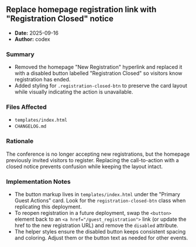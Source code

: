## Replace homepage registration link with "Registration Closed" notice

- **Date:** 2025-09-16
- **Author:** codex

### Summary
- Removed the homepage "New Registration" hyperlink and replaced it with a disabled button labelled "Registration Closed" so visitors know registration has ended.
- Added styling for `.registration-closed-btn` to preserve the card layout while visually indicating the action is unavailable.

### Files Affected
- `templates/index.html`
- `CHANGELOG.md`

### Rationale
The conference is no longer accepting new registrations, but the homepage previously invited visitors to register. Replacing the call-to-action with a closed notice prevents confusion while keeping the layout intact.

### Implementation Notes
- The button markup lives in `templates/index.html` under the "Primary Guest Actions" card. Look for the `registration-closed-btn` class when replicating this deployment.
- To reopen registration in a future deployment, swap the `<button>` element back to an `<a href="/guest_registration">` link (or update the href to the new registration URL) and remove the `disabled` attribute.
- The helper styles ensure the disabled button keeps consistent spacing and coloring. Adjust them or the button text as needed for other events.
